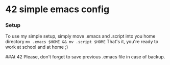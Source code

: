 # 42 simple emacs config


### Setup
To use my simple setup, simply move .emacs and .script into you home directory
`mv .emacs $HOME && mv .script $HOME`
That's it, you're ready to work at school and at home ;) 

##At 42
Please, don't forget to save previous .emacs file in case of backup.
